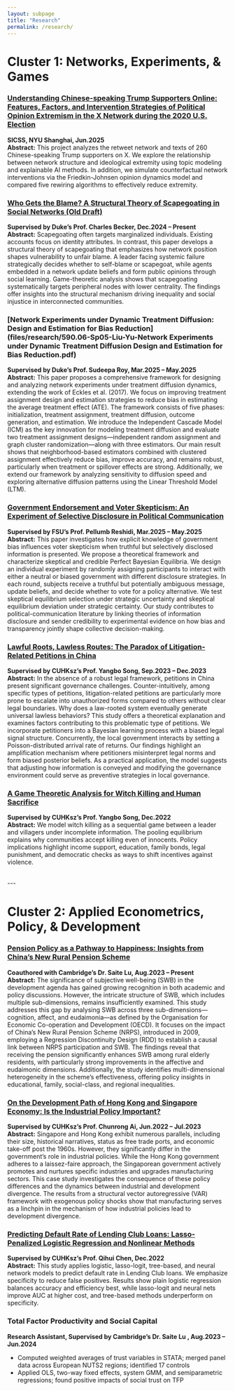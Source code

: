 ```yaml
---
layout: subpage
title: "Research"
permalink: /research/
---
```


# Cluster 1: Networks, Experiments, & Games

### [Understanding Chinese-speaking Trump Supporters Online: Features, Factors, and Intervention Strategies of Political Opinion Extremism in the X Network during the 2020 U.S. Election](files/research/SICSS_Pre.pdf)
**SICSS, NYU Shanghai, Jun.2025**  
**Abstract:** This project analyzes the retweet network and texts of 260 Chinese-speaking Trump supporters on X. We explore the relationship between network structure and ideological extremity using topic modeling and explainable AI methods. In addition, we simulate counterfactual network interventions via the Friedkin-Johnsen opinion dynamics model and compared five rewiring algorithms to effectively reduce extremity.

### [Who Gets the Blame? A Structural Theory of Scapegoating in Social Networks (Old Draft)](files/research/Working_Paper_1.pdf)  
**Supervised by Duke’s Prof. Charles Becker, Dec.2024 – Present**  
**Abstract:** Scapegoating often targets marginalized individuals. Existing accounts focus on identity attributes. In contrast, this paper develops a structural theory of scapegoating that emphasizes how network position shapes vulnerability to unfair blame. A leader facing systemic failure strategically decides whether to self-blame or scapegoat, while agents embedded in a network update beliefs and form public opinions through social learning. Game-theoretic analysis shows that scapegoating systematically targets peripheral nodes with lower centrality. The findings offer insights into the structural mechanism driving inequality and social injustice in interconnected communities.

### [Network Experiments under Dynamic Treatment Diffusion: Design and Estimation for Bias Reduction](files/research/590.06-Sp05-Liu-Yu-Network Experiments under Dynamic Treatment Diffusion Design and Estimation for Bias Reduction.pdf)  
**Supervised by Duke’s Prof. Sudeepa Roy, Mar.2025 – May.2025**  
**Abstract:** This paper proposes a comprehensive framework for designing and analyzing network experiments under treatment diffusion dynamics, extending the work of Eckles et al. (2017). We focus on improving treatment assignment design and estimation strategies to reduce bias in estimating the average treatment effect (ATE). The framework consists of five phases: initialization, treatment assignment, treatment diffusion, outcome generation, and estimation. We introduce the Independent Cascade Model (ICM) as the key innovation for modeling treatment diffusion and evaluate two treatment assignment designs—independent random assignment and graph cluster randomization—along with three estimators. Our main result shows that neighborhood-based estimators combined with clustered assignment effectively reduce bias, improve accuracy, and remains robust, particularly when treatment or spillover effects are strong. Additionally, we extend our framework by analyzing sensitivity to diffusion speed and exploring alternative diffusion patterns using the Linear Threshold Model (LTM).

### [Government Endorsement and Voter Skepticism: An Experiment of Selective Disclosure in Political Communication](files/research/ECON_690_Concept_Paper_Group_3.pdf)  
**Supervised by FSU’s Prof. Pellumb Reshidi, Mar.2025 – May.2025**  
**Abstract:** This paper investigates how explicit knowledge of government bias influences voter skepticism when truthful but selectively disclosed information is presented. We propose a theoretical framework and characterize skeptical and credible Perfect Bayesian Equilibria. We design an individual experiment by randomly assigning participants to interact with either a neutral or biased government with different disclosure strategies. In each round, subjects receive a truthful but potentially ambiguous message, update beliefs, and decide whether to vote for a policy alternative. We test skeptical equilibrium selection under strategic uncertainty and skeptical equilibrium deviation under strategic certainty. Our study contributes to political-communication literature by linking theories of information disclosure and sender credibility to experimental evidence on how bias and transparency jointly shape collective decision-making.

### [Lawful Roots, Lawless Routes: The Paradox of Litigation-Related Petitions in China](files/research/Independent_Research_1.pdf)    
**Supervised by CUHKsz’s Prof. Yangbo Song, Sep.2023 – Dec.2023**  
**Abstract:** In the absence of a robust legal framework, petitions in China present significant governance challenges. Counter-intuitively, among specific types of petitions, litigation-related petitions are particularly more prone to escalate into unauthorized forms compared to others without clear legal boundaries. Why does a law-rooted system eventually generate universal lawless behaviors? This study offers a theoretical explanation and examines factors contributing to this problematic type of petitions. We incorporate petitioners into a Bayesian learning process with a biased legal signal structure. Concurrently, the local government interacts by setting a Poisson-distributed arrival rate of returns. Our findings highlight an amplification mechanism where petitioners misinterpret legal norms and form biased posterior beliefs. As a practical application, the model suggests that adjusting how information is conveyed and modifying the governance environment could serve as preventive strategies in local governance.

### [A Game Theoretic Analysis for Witch Killing and Human Sacrifice](files/research/ECO3160_Paper.pdf)    
**Supervised by CUHKsz’s Prof. Yangbo Song, Dec.2022**  
**Abstract:** We model witch killing as a sequential game between a leader and villagers under incomplete information. The pooling equilibrium explains why communities accept killing even of innocents. Policy implications highlight income support, education, family bonds, legal punishment, and democratic checks as ways to shift incentives against violence.

<br>
---


# Cluster 2: Applied Econometrics, Policy, & Development

### [Pension Policy as a Pathway to Happiness: Insights from China’s New Rural Pension Scheme](files/research/Working_Paper_2.pdf)    
**Coauthored with Cambridge’s Dr. Saite Lu, Aug.2023 – Present**  
**Abstract:** The significance of subjective well-being (SWB) in the development agenda has gained growing recognition in both academic and policy discussions. However, the intricate structure of SWB, which includes multiple sub-dimensions, remains insufficiently examined. This study addresses this gap by analysing SWB across three sub-dimensions—cognition, affect, and eudaimonia—as defined by the Organisation for Economic Co-operation and Development (OECD). It focuses on the impact of China’s New Rural Pension Scheme (NRPS), introduced in 2009, employing a Regression Discontinuity Design (RDD) to establish a causal link between NRPS participation and SWB. The findings reveal that receiving the pension significantly enhances SWB among rural elderly residents, with particularly strong improvements in the affective and eudaimonic dimensions. Additionally, the study identifies multi-dimensional heterogeneity in the scheme’s effectiveness, offering policy insights in educational, family, social-class, and regional inequalities.

### [On the Development Path of Hong Kong and Singapore Economy: Is the Industrial Policy Important?](files/research/Independent_Research_3.pdf)    
**Supervised by CUHKsz’s Prof. Chunrong Ai, Jun.2022 – Jul.2023**  
**Abstract:** Singapore and Hong Kong exhibit numerous parallels, including their size, historical narratives, status as free trade ports, and economic take-off post the 1960s. However, they significantly differ in the government’s role in industrial policies. While the Hong Kong government adheres to a laissez-faire approach, the Singaporean government actively promotes and nurtures specific industries and upgrades manufacturing sectors. This case study investigates the consequence of these policy differences and the dynamics between industrial and development divergence. The results from a structural vector autoregressive (VAR) framework with exogenous policy shocks show that manufacturing serves as a linchpin in the mechanism of how industrial policies lead to development divergence.

### [Predicting Default Rate of Lending Club Loans: Lasso-Penalized Logistic Regression and Nonlinear Methods](files/research/ECO3080_Paper.pdf)    
**Supervised by CUHKsz’s Prof. Qihui Chen, Dec.2022**  
**Abstract:** This study applies logistic, lasso-logit, tree-based, and neural network models to predict default rate in Lending Club loans. We emphasize specificity to reduce false positives. Results show plain logistic regression balances accuracy and efficiency best, while lasso-logit and neural nets improve AUC at higher cost, and tree-based methods underperform on specificity.

### Total Factor Productivity and Social Capital  
**Research Assistant, Supervised by Cambridge’s Dr. Saite Lu , Aug.2023 – Jun.2024**  
- Computed weighted averages of trust variables in STATA; merged panel data across European NUTS2 regions; identified 17 controls  
- Applied OLS, two-way fixed effects, system GMM, and semiparametric regressions; found positive impacts of social trust on TFP  
